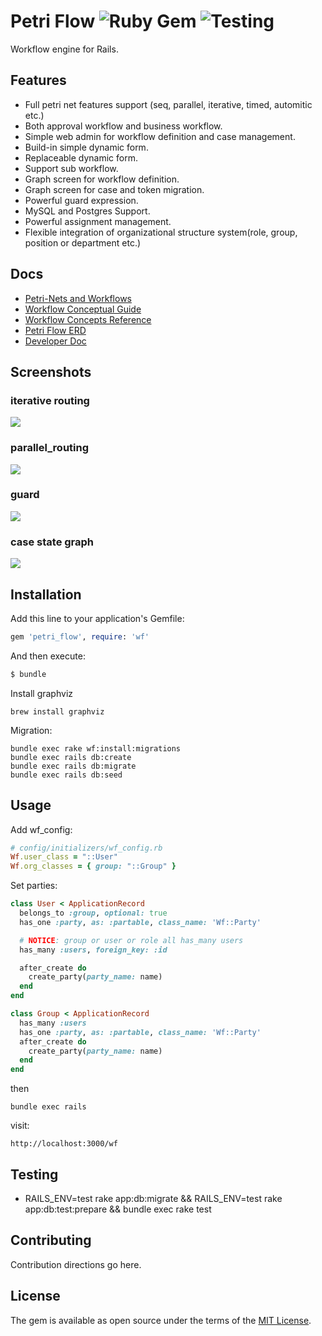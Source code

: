# Petri Flow ![Ruby Gem](https://github.com/hooopo/petri_flow/workflows/Ruby%20Gem/badge.svg?event=push) ![Testing](https://github.com/hooopo/petri_flow/workflows/Testing/badge.svg?event=push)

Workflow engine for Rails.

## Features
* Full petri net features support (seq, parallel, iterative, timed, automitic etc.)
* Both approval workflow and business workflow.
* Simple web admin for workflow definition and case management.
* Build-in simple dynamic form.
* Replaceable dynamic form.
* Support sub workflow.
* Graph screen for workflow definition.
* Graph screen for case and token migration.
* Powerful guard expression.
* MySQL and Postgres Support.
* Powerful assignment management.
* Flexible integration of organizational structure system(role, group, position or department etc.)

## Docs

* [Petri-Nets and Workflows](https://hooopo.gitbook.io/petri-flow/)
* [Workflow Conceptual Guide](https://hooopo.gitbook.io/petri-flow/workflow-conceptual-guide)
* [Workflow Concepts Reference](https://hooopo.gitbook.io/petri-flow/workflow-concepts-reference)
* [Petri Flow ERD](https://hooopo.gitbook.io/petri-flow/erd)
* [Developer Doc](https://hooopo.gitbook.io/petri-flow/developer-document)

## Screenshots

###  iterative routing

![](https://blobscdn.gitbook.com/v0/b/gitbook-28427.appspot.com/o/assets%2F-M-GhlU_QaD6nbLAbaJI%2F-M-X0nIxUUBwJsNhY4FN%2F-M-XAAQJbxDdaxoaYVda%2Fimage.png?alt=media&token=e74d1ae7-fa16-47ab-83b5-ad73a382fa07)

### parallel_routing

![](https://blobscdn.gitbook.com/v0/b/gitbook-28427.appspot.com/o/assets%2F-M-GhlU_QaD6nbLAbaJI%2F-M-X0nIxUUBwJsNhY4FN%2F-M-XAKm9VN1MJxPZT9Xe%2Fimage.png?alt=media&token=c8beba84-72ec-470f-9987-81cf40762e15)

### guard

![](https://blobscdn.gitbook.com/v0/b/gitbook-28427.appspot.com/o/assets%2F-M-GhlU_QaD6nbLAbaJI%2F-M-X0nIxUUBwJsNhY4FN%2F-M-XAT8Ui_xjqy9Niccp%2Fimage.png?alt=media&token=de4298fb-14b9-40bc-ab75-92ef0b98a533)

### case state graph

![](https://blobscdn.gitbook.com/v0/b/gitbook-28427.appspot.com/o/assets%2F-M-GhlU_QaD6nbLAbaJI%2F-M-X0nIxUUBwJsNhY4FN%2F-M-XAeeR42ZRVIVKuUae%2Fimage.png?alt=media&token=90c96af9-d01f-4d6e-ae2b-445ea343a5ac)

### 
## Installation
Add this line to your application's Gemfile:

```ruby
gem 'petri_flow', require: 'wf'
```

And then execute:

```bash
$ bundle
```

Install graphviz

```
brew install graphviz
```

Migration:

```
bundle exec rake wf:install:migrations
bundle exec rails db:create
bundle exec rails db:migrate
bundle exec rails db:seed
```
## Usage

Add wf_config:

```ruby
# config/initializers/wf_config.rb
Wf.user_class = "::User"
Wf.org_classes = { group: "::Group" }
```

Set parties:

```ruby
class User < ApplicationRecord
  belongs_to :group, optional: true
  has_one :party, as: :partable, class_name: 'Wf::Party'

  # NOTICE: group or user or role all has_many users
  has_many :users, foreign_key: :id

  after_create do
    create_party(party_name: name)
  end
end
```

```ruby
class Group < ApplicationRecord
  has_many :users
  has_one :party, as: :partable, class_name: 'Wf::Party'
  after_create do
    create_party(party_name: name)
  end
end
```

then

```
bundle exec rails 
```

visit:

```
http://localhost:3000/wf
```

## Testing

* RAILS_ENV=test rake app:db:migrate && RAILS_ENV=test rake app:db:test:prepare && bundle exec rake test

## Contributing
Contribution directions go here.

## License
The gem is available as open source under the terms of the [MIT License](https://opensource.org/licenses/MIT).
